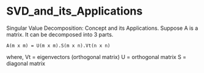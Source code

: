 # SVD_and_its_Applications
Singular Value Decomposition: Concept and its Applications.
Suppose A is a matrix. It can be decomposed into 3 parts.
    
    A(m x m) = U(m x m).S(m x n).Vt(n x n)
   
where, Vt = eigenvectors (orthogonal matrix)
        U = orthogonal matrix
        S = diagonal matrix
        
